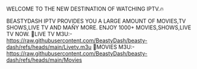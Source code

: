 WELCOME TO THE NEW DESTINATION OF WATCHING IPTV.🔥

BEASTYDASH IPTV PROVIDES YOU A LARGE AMOUNT OF MOVIES,TV SHOWS,LIVE TV AND MAÑY MORE.
ENJOY 1000+ MOVIES,SHOWS,LIVE TV NOW.
🌟LIVE TV M3U:- https://raw.githubusercontent.com/BeastyDash/beasty-dash/refs/heads/main/Livetv.m3u
🌟MOVIES M3U:- https://raw.githubusercontent.com/BeastyDash/beasty-dash/refs/heads/main/Movies
